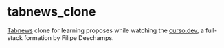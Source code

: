 # tabnews_clone

[Tabnews](https://tabnews.com.br) clone for learning proposes while watching the [curso.dev](https://curso.dev/), a full-stack formation by Filipe Deschamps.

